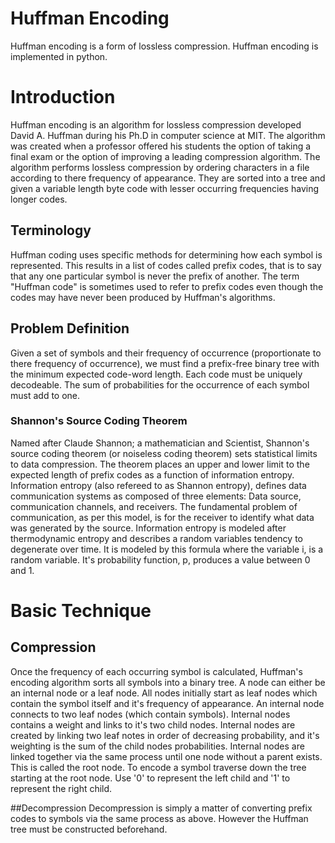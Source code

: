 # Huffman Encoding
Huffman encoding is a form of lossless compression. Huffman encoding is implemented in python.

# Introduction
Huffman encoding is an algorithm for lossless compression developed David A. Huffman during his Ph.D in computer science at MIT. The algorithm was created when a professor offered his students the option of taking a final exam or the option of improving a leading compression algorithm. The algorithm performs lossless compression by ordering characters  in a file according to there frequency of appearance. They are sorted into a tree and given a variable length byte code with lesser occurring frequencies having longer codes.

## Terminology 
Huffman coding uses specific methods for determining how each symbol is represented. This results in a list of codes called prefix codes, that is to say that any one particular symbol is never the prefix of another. The term "Huffman code" is sometimes used to refer to prefix codes even though the codes may have never been produced by Huffman's algorithms.

## Problem Definition
Given a set of symbols and their frequency of occurrence (proportionate to there frequency of occurrence), we must find a prefix-free binary tree with the minimum expected code-word length. Each code must be uniquely decodeable. The sum of probabilities for the occurrence of each symbol must add to one. 

### Shannon's Source Coding Theorem
Named after Claude Shannon; a mathematician and Scientist, Shannon's source coding theorem (or noiseless coding theorem) sets statistical limits to data compression. The theorem places an upper and lower limit to the expected length of prefix codes as a function of information entropy. 
Information entropy (also refereed to as Shannon entropy), defines data communication systems as composed of three elements: Data source, communication channels, and receivers. The fundamental problem of communication, as per this model, is for the receiver to identify what data was generated by the source. Information entropy is modeled after thermodynamic entropy and describes a random variables tendency to degenerate over time. It is modeled by this formula where the variable i, is a random variable. It's probability function, p, produces a value between 0 and 1.


# Basic Technique
## Compression
Once the frequency of each occurring symbol is calculated, Huffman's encoding algorithm sorts all symbols into a binary tree. A node can either be an internal node or a leaf node. All nodes initially start as leaf nodes which contain the symbol itself and it's frequency of appearance.  An internal node connects to two leaf nodes (which contain symbols). Internal nodes contains a weight and links to it's two child nodes. Internal nodes are created by linking two leaf notes in order of decreasing probability, and it's weighting is the sum of the child nodes probabilities. Internal nodes are linked together via the same process until one node without a parent exists. This is called the root node. To encode a symbol traverse down the tree starting at the root node. Use '0' to represent the left child and '1' to represent the right child. 

##Decompression
Decompression is simply a matter of converting prefix codes to symbols via the same process as above. However the Huffman tree must be constructed beforehand.